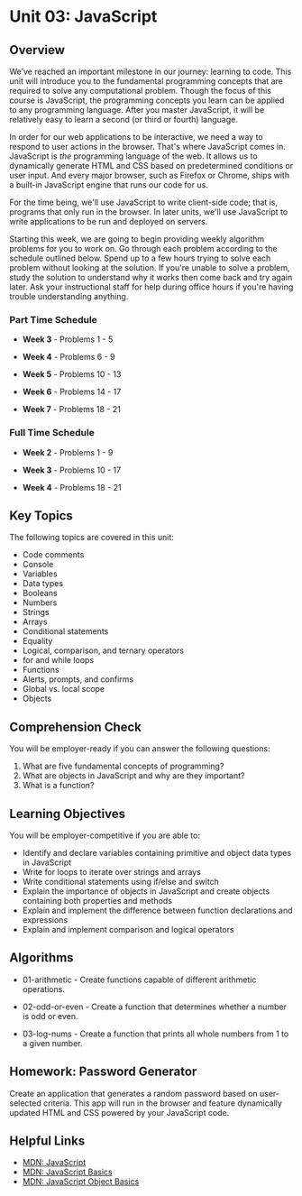 # Unit 03: JavaScript

## Overview
We’ve reached an important milestone in our journey: learning to code. This unit will introduce you to the fundamental programming concepts that are required to solve any computational problem. Though the focus of this course is JavaScript, the programming concepts you learn can be applied to any programming language. After you master JavaScript, it will be relatively easy to learn a second (or third or fourth) language.

In order for our web applications to be interactive, we need a way to respond to user actions in the browser. That's where JavaScript comes in. JavaScript is _the_ programming language of the web. It allows us to dynamically generate HTML and CSS based on predetermined conditions or user input. And every major browser, such as Firefox or Chrome, ships with a built-in JavaScript engine that runs our code for us. 

For the time being, we'll use JavaScript to write client-side code; that is, programs that only run in the browser. In later units, we'll use JavaScript to write applications to be run and deployed on servers.

Starting this week, we are going to begin providing weekly algorithm problems for you to work on. Go through each problem according to the schedule outlined below. Spend up to a few hours trying to solve each problem without looking at the solution. If you're unable to solve a problem, study the solution to understand why it works then come back and try again later. Ask your instructional staff for help during office hours if you're having trouble understanding anything.

### Part Time Schedule

* **Week 3** - Problems 1 - 5

* **Week 4** - Problems 6 - 9

* **Week 5** - Problems 10 - 13

* **Week 6** - Problems 14 - 17

* **Week 7** - Problems 18 - 21

### Full Time Schedule

* **Week 2** - Problems 1 - 9

* **Week 3** - Problems 10 - 17

* **Week 4** - Problems 18 - 21

## Key Topics
The following topics are covered in this unit:
* Code comments
* Console
* Variables
* Data types
* Booleans
* Numbers
* Strings
* Arrays
* Conditional statements
* Equality
* Logical, comparison, and ternary operators
* for and while loops
* Functions
* Alerts, prompts, and confirms
* Global vs. local scope
* Objects

## Comprehension Check
You will be employer-ready if you can answer the following questions:
1. What are five fundamental concepts of programming?
2. What are objects in JavaScript and why are they important?
3. What is a function?


## Learning Objectives
You will be employer-competitive if you are able to:
* Identify and declare variables containing primitive and object data types in JavaScript
* Write for loops to iterate over strings and arrays
* Write conditional statements using if/else and switch
* Explain the importance of objects in JavaScript and create objects containing both properties and methods
* Explain and implement the difference between function declarations and expressions
* Explain and implement comparison and logical operators

## Algorithms

* 01-arithmetic - Create functions capable of different arithmetic operations.

* 02-odd-or-even - Create a function that determines whether a number is odd or even.

* 03-log-nums - Create a function that prints all whole numbers from 1 to a given number.

## Homework: Password Generator

Create an application that generates a random password based on user-selected criteria. This app will run in the browser and feature dynamically updated HTML and CSS powered by your JavaScript code.

## Helpful Links
* [MDN: JavaScript](https://developer.mozilla.org/en-US/docs/Web/JavaScript)
* [MDN: JavaScript Basics](https://developer.mozilla.org/en-US/docs/Learn/Getting_started_with_the_web/JavaScript_basics)
* [MDN: JavaScript Object Basics](https://developer.mozilla.org/en-US/docs/Learn/JavaScript/Objects/Basics)


